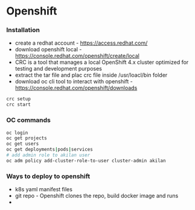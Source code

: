 # Openshift

### Installation

- create a redhat account - https://access.redhat.com/
- download openshift local - https://console.redhat.com/openshift/create/local
- CRC is a tool that manages a local OpenShift 4.x cluster optimized for testing and development purposes
- extract the tar file and plac crc file inside /usr/loacl/bin folder
- download oc cli tool to interact with openshift - https://console.redhat.com/openshift/downloads

```bash
crc setup
crc start
```

### OC commands

```bash
oc login
oc get projects
oc get users
oc get deployments|pods|services
# add admin role to akilan user
oc adm policy add-cluster-role-to-user cluster-admin akilan
```

### Ways to deploy to openshift

- k8s yaml manifest files
- git repo - Openshift clones the repo, build docker image and runs
-
